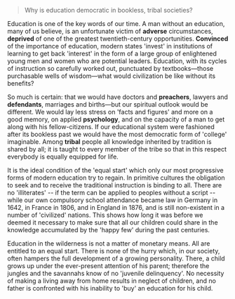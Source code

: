 > Why is education democratic in bookless, tribal societies?

 

Education is one of the key words of our time. A man without an education, many of us believe, is an unfortunate victim of **adverse** circumstances, **deprived** of one of the greatest twentieth-century opportunities. **Convinced** of the importance of education, modern states 'invest' in institutions of learning to get back 'interest' in the form of a large group of enlightened young men and women who are potential leaders. Education, with its cycles of instruction so carefully worked out, punctuated by textbooks—those purchasable wells of wisdom—what would civilization be like without its benefits?



So much is certain: that we would have doctors and **preachers**, lawyers and **defendants**, marriages and births—but our spiritual outlook would be different. We would lay less stress on 'facts and figures' and more on a good memory, on applied **psychology**, and on the capacity of a man to get along with his fellow-citizens. If our educational system were fashioned after its bookless past we would have the most democratic form of 'college' imaginable. Among **tribal** people all knowledge inherited by tradition is shared by all; it is taught to every member of the tribe so that in this respect everybody is equally equipped for life.




It is the ideal condition of the 'equal start' which only our most progressive forms of modern education try to regain. In primitive cultures the obligation to seek and to receive the traditional instruction is binding to all. There are no 'illiterates' -- if the term can be applied to peoples without a script -- while our own compulsory school attendance became law in Germany in 1642, in France in 1806, and in England in 1876, and is still non-existent in a number of 'civilized' nations. This shows how long it was before we deemed it necessary to make sure that all our children could share in the knowledge accumulated by the 'happy few' during the past centuries.



Education in the wilderness is not a matter of monetary means. All are entitled to an equal start. There is none of the hurry which, in our society, often hampers the full development of a growing personality. There, a child grows up under the ever-present attention of his parent; therefore the jungles and the savannahs know of no 'juvenile delinquency'. No necessity of making a living away from home results in neglect of children, and no father is confronted with his inability to 'buy' an education for his child.